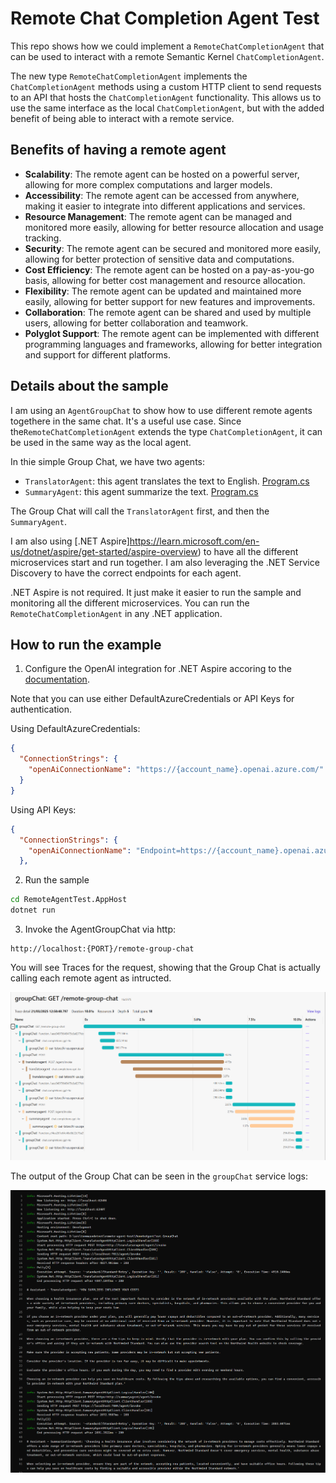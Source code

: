 # Remote Chat Completion Agent Test

This repo shows how we could implement a `RemoteChatCompletionAgent` that can be used to interact with a remote Semantic Kernel `ChatCompletionAgent`.

The new type `RemoteChatCompletionAgent` implements the `ChatCompletionAgent` methods using a custom HTTP client to send requests to an API that hosts the `ChatCompletionAgent` functionality. This allows us to use the same interface as the local `ChatCompletionAgent`, but with the added benefit of being able to interact with a remote service.

## Benefits of having a remote agent
- **Scalability**: The remote agent can be hosted on a powerful server, allowing for more complex computations and larger models.
- **Accessibility**: The remote agent can be accessed from anywhere, making it easier to integrate into different applications and services.
- **Resource Management**: The remote agent can be managed and monitored more easily, allowing for better resource allocation and usage tracking.
- **Security**: The remote agent can be secured and monitored more easily, allowing for better protection of sensitive data and computations.
- **Cost Efficiency**: The remote agent can be hosted on a pay-as-you-go basis, allowing for better cost management and resource allocation.
- **Flexibility**: The remote agent can be updated and maintained more easily, allowing for better support for new features and improvements.
- **Collaboration**: The remote agent can be shared and used by multiple users, allowing for better collaboration and teamwork.
- **Polyglot Support**: The remote agent can be implemented with different programming languages and frameworks, allowing for better integration and support for different platforms.

## Details about the sample

I am using an `AgentGroupChat` to show how to use different remote agents togethere in the same chat. It's a useful use case. Since the`RemoteChatCompletionAgent` extends the type `ChatCompletionAgent`, it can be used in the same way as the local agent.

In thie simple Group Chat, we have two agents:
- `TranslatorAgent`: this agent translates the text to English. [Program.cs](./RemoteAgentTest.Agent1/Program.cs)
- `SummaryAgent`: this agent summarize the text. [Program.cs](./RemoteAgentTest.Agent2/Program.cs)

The Group Chat will call the `TranslatorAgent` first, and then the `SummaryAgent`.

I am also using [.NET Aspire]https://learn.microsoft.com/en-us/dotnet/aspire/get-started/aspire-overview) to have all the different microservices start and run together. I am also leveraging the .NET Service Discovery to have the correct endpoints for each agent.

.NET Aspire is not required. It just make it easier to run the sample and monitoring all the different microservices. You can run the `RemoteChatCompletionAgent` in any .NET application.

## How to run the example

1. Configure the OpenAI integration for .NET Aspire accoring to the [documentation](https://learn.microsoft.com/en-us/dotnet/aspire/azureai/azureai-openai-integration?tabs=dotnet-cli#connect-to-an-existing-azure-openai-service).

Note that you can use either DefaultAzureCredentials or API Keys for authentication.

Using DefaultAzureCredentials:

```json
{
  "ConnectionStrings": {
    "openAiConnectionName": "https://{account_name}.openai.azure.com/"
  }
}
```

Using API Keys:

```json
{
  "ConnectionStrings": {
    "openAiConnectionName": "Endpoint=https://{account_name}.openai.azure.com/;Key={api_key};"
  },
```

2. Run the sample

```bash
cd RemoteAgentTest.AppHost
dotnet run
```

3. Invoke the AgentGroupChat via http:

```
http://localhost:{PORT}/remote-group-chat
```

You will see Traces for the request, showing that the Group Chat is actually calling each remote agent as intructed.

![traces](./docs/Traces.png)

The output of the Group Chat can be seen in the `groupChat` service logs:

![output](./docs/Output.png)